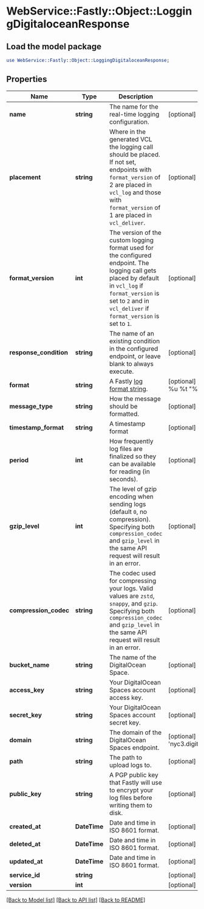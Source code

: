 # WebService::Fastly::Object::LoggingDigitaloceanResponse

## Load the model package
```perl
use WebService::Fastly::Object::LoggingDigitaloceanResponse;
```

## Properties
Name | Type | Description | Notes
------------ | ------------- | ------------- | -------------
**name** | **string** | The name for the real-time logging configuration. | [optional] 
**placement** | **string** | Where in the generated VCL the logging call should be placed. If not set, endpoints with `format_version` of 2 are placed in `vcl_log` and those with `format_version` of 1 are placed in `vcl_deliver`.  | [optional] 
**format_version** | **int** | The version of the custom logging format used for the configured endpoint. The logging call gets placed by default in `vcl_log` if `format_version` is set to `2` and in `vcl_deliver` if `format_version` is set to `1`.  | [optional] [default to 2]
**response_condition** | **string** | The name of an existing condition in the configured endpoint, or leave blank to always execute. | [optional] 
**format** | **string** | A Fastly [log format string](https://docs.fastly.com/en/guides/custom-log-formats). | [optional] [default to &#39;%h %l %u %t &quot;%r&quot; %&amp;gt;s %b&#39;]
**message_type** | **string** | How the message should be formatted. | [optional] [default to &#39;classic&#39;]
**timestamp_format** | **string** | A timestamp format | [optional] [readonly] 
**period** | **int** | How frequently log files are finalized so they can be available for reading (in seconds). | [optional] [default to 3600]
**gzip_level** | **int** | The level of gzip encoding when sending logs (default `0`, no compression). Specifying both `compression_codec` and `gzip_level` in the same API request will result in an error. | [optional] [default to 0]
**compression_codec** | **string** | The codec used for compressing your logs. Valid values are `zstd`, `snappy`, and `gzip`. Specifying both `compression_codec` and `gzip_level` in the same API request will result in an error. | [optional] 
**bucket_name** | **string** | The name of the DigitalOcean Space. | [optional] 
**access_key** | **string** | Your DigitalOcean Spaces account access key. | [optional] 
**secret_key** | **string** | Your DigitalOcean Spaces account secret key. | [optional] 
**domain** | **string** | The domain of the DigitalOcean Spaces endpoint. | [optional] [default to &#39;nyc3.digitaloceanspaces.com&#39;]
**path** | **string** | The path to upload logs to. | [optional] [default to &#39;null&#39;]
**public_key** | **string** | A PGP public key that Fastly will use to encrypt your log files before writing them to disk. | [optional] [default to &#39;null&#39;]
**created_at** | **DateTime** | Date and time in ISO 8601 format. | [optional] [readonly] 
**deleted_at** | **DateTime** | Date and time in ISO 8601 format. | [optional] [readonly] 
**updated_at** | **DateTime** | Date and time in ISO 8601 format. | [optional] [readonly] 
**service_id** | **string** |  | [optional] [readonly] 
**version** | **int** |  | [optional] [readonly] 

[[Back to Model list]](../README.md#documentation-for-models) [[Back to API list]](../README.md#documentation-for-api-endpoints) [[Back to README]](../README.md)



